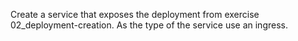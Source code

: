 Create a service that exposes the deployment from exercise 02_deployment-creation. As the type of the service use an ingress.